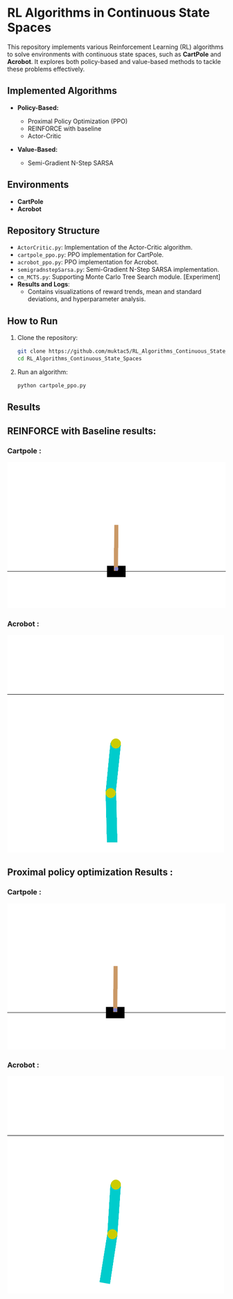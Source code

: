 # RL Algorithms in Continuous State Spaces

This repository implements various Reinforcement Learning (RL) algorithms to solve environments with continuous state spaces, such as **CartPole** and **Acrobot**. It explores both policy-based and value-based methods to tackle these problems effectively.

## Implemented Algorithms
- **Policy-Based:**
  - Proximal Policy Optimization (PPO)
  - REINFORCE with baseline
  - Actor-Critic

- **Value-Based:**
  - Semi-Gradient N-Step SARSA

## Environments
- **CartPole** 
- **Acrobot** 

## Repository Structure
- `ActorCritic.py`: Implementation of the Actor-Critic algorithm.
- `cartpole_ppo.py`: PPO implementation for CartPole.
- `acrobot_ppo.py`: PPO implementation for Acrobot.
- `semigradnstepSarsa.py`: Semi-Gradient N-Step SARSA implementation.
- `cm_MCTS.py`: Supporting Monte Carlo Tree Search module. [Experiment]
- **Results and Logs**:
  - Contains visualizations of reward trends, mean and standard deviations, and hyperparameter analysis.

## How to Run
1. Clone the repository:
   ```bash
   git clone https://github.com/muktac5/RL_Algorithms_Continuous_State_Spaces.git
   cd RL_Algorithms_Continuous_State_Spaces
   ```
3. Run an algorithm:
   ```bash
   python cartpole_ppo.py
   ```

## Results
## REINFORCE with Baseline results:
### Cartpole :
![](cartpole_rf_results/cartpole_evaluation.gif)

### Acrobot : 
![](acrobot_rf_results/acrobot_rf.gif)

## Proximal policy optimization Results : 
### Cartpole : 
![](cartpole_ppo_logs/cartpole_evaluation_all_runs.gif)

### Acrobot : 
![](acrobot_ppo_logs/ppo_acrobot_evaluation.gif)

